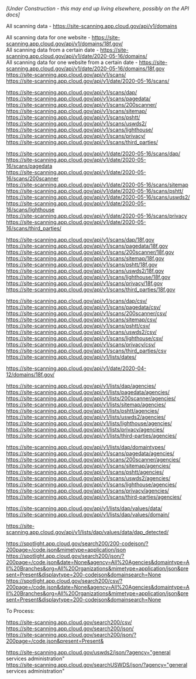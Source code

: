 _[Under Construction - this may end up living elsewhere, possibly on the API docs]_


All scanning data - https://site-scanning.app.cloud.gov/api/v1/domains  

All scanning data for one website - https://site-scanning.app.cloud.gov/api/v1/domains/18f.gov/  
All scanning data from a certain date - https://site-scanning.app.cloud.gov/api/v1/date/2020-05-16/domains/  
All scanning data for one website from a certain date - https://site-scanning.app.cloud.gov/api/v1/date/2020-05-16/domains/18f.gov  
https://site-scanning.app.cloud.gov/api/v1/scans/  
https://site-scanning.app.cloud.gov/api/v1/date/2020-05-16/scans/  
  

https://site-scanning.app.cloud.gov/api/v1/scans/dap/  
https://site-scanning.app.cloud.gov/api/v1/scans/pagedata/  
https://site-scanning.app.cloud.gov/api/v1/scans/200scanner/  
https://site-scanning.app.cloud.gov/api/v1/scans/sitemap/  
https://site-scanning.app.cloud.gov/api/v1/scans/pshtt/  
https://site-scanning.app.cloud.gov/api/v1/scans/uswds2/  
https://site-scanning.app.cloud.gov/api/v1/scans/lighthouse/  
https://site-scanning.app.cloud.gov/api/v1/scans/privacy/  
https://site-scanning.app.cloud.gov/api/v1/scans/third_parties/  

https://site-scanning.app.cloud.gov/api/v1/date/2020-05-16/scans/dap/  
https://site-scanning.app.cloud.gov/api/v1/date/2020-05-16/scans/pagedata  
https://site-scanning.app.cloud.gov/api/v1/date/2020-05-16/scans/200scanner  
https://site-scanning.app.cloud.gov/api/v1/date/2020-05-16/scans/sitemap  
https://site-scanning.app.cloud.gov/api/v1/date/2020-05-16/scans/pshtt/  
https://site-scanning.app.cloud.gov/api/v1/date/2020-05-16/scans/uswds2/  
https://site-scanning.app.cloud.gov/api/v1/date/2020-05-16/scans/lighthouse  
https://site-scanning.app.cloud.gov/api/v1/date/2020-05-16/scans/privacy  
https://site-scanning.app.cloud.gov/api/v1/date/2020-05-16/scans/third_parties/  
  

https://site-scanning.app.cloud.gov/api/v1/scans/dap/18f.gov  
https://site-scanning.app.cloud.gov/api/v1/scans/pagedata/18f.gov  
https://site-scanning.app.cloud.gov/api/v1/scans/200scanner/18f.gov  
https://site-scanning.app.cloud.gov/api/v1/scans/sitemap/18f.gov  
https://site-scanning.app.cloud.gov/api/v1/scans/pshtt/18f.gov  
https://site-scanning.app.cloud.gov/api/v1/scans/uswds2/18f.gov  
https://site-scanning.app.cloud.gov/api/v1/scans/lighthouse/18f.gov  
https://site-scanning.app.cloud.gov/api/v1/scans/privacy/18f.gov  
https://site-scanning.app.cloud.gov/api/v1/scans/third_parties/18f.gov  
  
https://site-scanning.app.cloud.gov/api/v1/scans/dap/csv/  
https://site-scanning.app.cloud.gov/api/v1/scans/pagedata/csv/  
https://site-scanning.app.cloud.gov/api/v1/scans/200scanner/csv/  
https://site-scanning.app.cloud.gov/api/v1/scans/sitemap/csv/  
https://site-scanning.app.cloud.gov/api/v1/scans/pshtt/csv/  
https://site-scanning.app.cloud.gov/api/v1/scans/uswds2/csv/  
https://site-scanning.app.cloud.gov/api/v1/scans/lighthouse/csv/  
https://site-scanning.app.cloud.gov/api/v1/scans/privacy/csv/  
https://site-scanning.app.cloud.gov/api/v1/scans/third_parties/csv  
https://site-scanning.app.cloud.gov/api/v1/lists/dates/  
  
https://site-scanning.app.cloud.gov/api/v1/date/2020-04-12/domains/18f.gov/  





https://site-scanning.app.cloud.gov/api/v1/lists/dap/agencies/  
https://site-scanning.app.cloud.gov/api/v1/lists/pagedata/agencies/  
https://site-scanning.app.cloud.gov/api/v1/lists/200scanner/agencies/  
https://site-scanning.app.cloud.gov/api/v1/lists/sitemap/agencies/  
https://site-scanning.app.cloud.gov/api/v1/lists/pshtt/agencies/  
https://site-scanning.app.cloud.gov/api/v1/lists/uswds2/agencies/  
https://site-scanning.app.cloud.gov/api/v1/lists/lighthouse/agencies/  
https://site-scanning.app.cloud.gov/api/v1/lists/privacy/agencies/  
https://site-scanning.app.cloud.gov/api/v1/lists/third-parties/agencies/  

  
https://site-scanning.app.cloud.gov/api/v1/lists/dap/domaintypes/  
https://site-scanning.app.cloud.gov/api/v1/scans/pagedata/agencies/  
https://site-scanning.app.cloud.gov/api/v1/scans/200scanner/agencies/  
https://site-scanning.app.cloud.gov/api/v1/scans/sitemap/agencies/  
https://site-scanning.app.cloud.gov/api/v1/scans/pshtt/agencies/  
https://site-scanning.app.cloud.gov/api/v1/scans/uswds2/agencies/  
https://site-scanning.app.cloud.gov/api/v1/scans/lighthouse/agencies/  
https://site-scanning.app.cloud.gov/api/v1/scans/privacy/agencies/  
https://site-scanning.app.cloud.gov/api/v1/scans/third-parties/agencies/  




  

https://site-scanning.app.cloud.gov/api/v1/lists/dap/values/data/  
https://site-scanning.app.cloud.gov/api/v1/lists/dap/values/domain/  



  



https://site-scanning.app.cloud.gov/api/v1/lists/dap/values/data/dap_detected/  



https://spotlight.app.cloud.gov/search200/200-codejson/?200page=/code.json&mimetype=application/json  
https://spotlight.app.cloud.gov/search200/json/?200page=/code.json&date=None&agency=All%20Agencies&domaintype=All%20Branches&org=All%20Organizations&mimetype=application/json&present=Present&displaytype=200-codejson&domainsearch=None
https://spotlight.app.cloud.gov/search200/csv/?200page=/code.json&date=None&agency=All%20Agencies&domaintype=All%20Branches&org=All%20Organizations&mimetype=application/json&present=Present&displaytype=200-codejson&domainsearch=None




To Process:  



https://site-scanning.app.cloud.gov/search200/csv/  
https://site-scanning.app.cloud.gov/search200/json/  
https://site-scanning.app.cloud.gov/search200/json/?200page=/code.json&present=Present&  

https://site-scanning.app.cloud.gov/uswds2/json/?agency="general services administration"  
https://site-scanning.app.cloud.gov/searchUSWDS/json/?agency="general services administration"  



